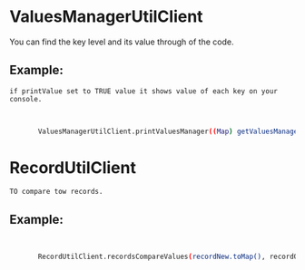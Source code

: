 # ValuesManagerUtilClient

You can find the key level and its value through of the code.
## Example:
	if printValue set to TRUE value it shows value of each key on your console. 

 ```bash
 
	
		ValuesManagerUtilClient.printValuesManager((Map) getValuesManager().getValues(), true) 
 ```

# RecordUtilClient

	TO compare tow records.
	
## Example:
	

 ```bash
 
	
		RecordUtilClient.recordsCompareValues(recordNew.toMap(), recordOld.toMap())
 ```
